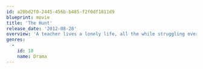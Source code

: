 ```yaml
---
id: a20bd2f0-2445-456b-b485-f2f0df1811d9
blueprint: movie
title: 'The Hunt'
release_date: '2012-08-28'
overview: 'A teacher lives a lonely life, all the while struggling over his son’s custody. His life slowly gets better as he finds love and receives good news from his son, but his new luck is about to be brutally shattered by an innocent little lie.'
genres:
  -
    id: 18
    name: Drama
---
```

